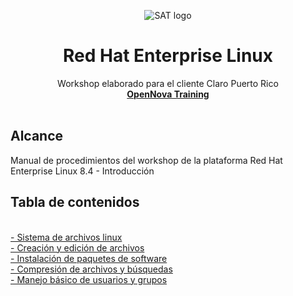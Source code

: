 <p align="center"><img src="https://github.com/workshopopennova/tecnologiasredhat/blob/master/images/rhel82_logo.png?raw=true" alt="SAT logo">
</p>
<h1 align="center">Red Hat Enterprise Linux</h1>
<p align="center">
Workshop elaborado para el cliente Claro Puerto Rico  <br>
  <a href="https://www.opennova.pe/"><strong>OpenNova Training </strong></a>
  <br>
  <br>
</p>


<h2>Alcance</h2>

Manual de procedimientos del workshop de la plataforma Red Hat Enterprise Linux 8.4 - Introducción

<h2>Tabla de contenidos</h2>
<br><a href="rhel02">- Sistema de archivos linux</a>
<br><a href="rhel03">- Creación y edición de archivos
<br><a href="rhel04">- Instalación de paquetes de software
<br><a href="rhel05">- Compresión de archivos y búsquedas
<br><a href="rhel06">- Manejo básico de usuarios y grupos